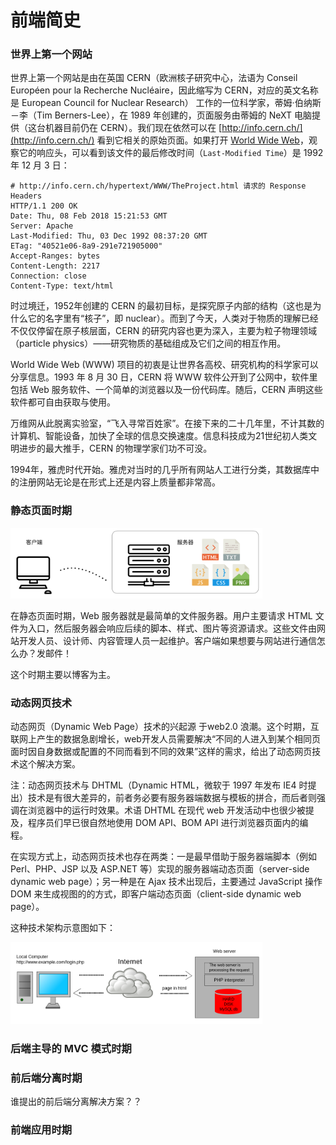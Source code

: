 # 前端简史

### 世界上第一个网站

世界上第一个网站是由在英国 CERN（欧洲核子研究中心，法语为 Conseil Européen pour la Recherche Nucléaire，因此缩写为 CERN，对应的英文名称是 European Council for Nuclear Research） 工作的一位科学家，蒂姆·伯纳斯－李（Tim Berners-Lee），在 1989 年创建的，页面服务由蒂姆的 NeXT 电脑提供（这台机器目前仍在 CERN）。我们现在依然可以在 [http://info.cern.ch/](http://info.cern.ch/) 看到它相关的原始页面。如果打开 [World Wide Web](http://info.cern.ch/hypertext/WWW/TheProject.html)，观察它的响应头，可以看到该文件的最后修改时间（`Last-Modified Time`）是 1992 年 12 月 3 日：

```
# http://info.cern.ch/hypertext/WWW/TheProject.html 请求的 Response Headers
HTTP/1.1 200 OK
Date: Thu, 08 Feb 2018 15:21:53 GMT
Server: Apache
Last-Modified: Thu, 03 Dec 1992 08:37:20 GMT
ETag: "40521e06-8a9-291e721905000"
Accept-Ranges: bytes
Content-Length: 2217
Connection: close
Content-Type: text/html
```

时过境迁，1952年创建的 CERN 的最初目标，是探究原子内部的结构（这也是为什么它的名字里有“核子”，即 nuclear）。而到了今天，人类对于物质的理解已经不仅仅停留在原子核层面，CERN 的研究内容也更为深入，主要为粒子物理领域（particle physics）——研究物质的基础组成及它们之间的相互作用。

World Wide Web (WWW) 项目的初衷是让世界各高校、研究机构的科学家可以分享信息。1993 年 8 月 30 日，CERN 将 WWW 软件公开到了公网中，软件里包括 Web 服务软件、一个简单的浏览器以及一份代码库。随后，CERN 声明这些软件都可自由获取与使用。

万维网从此脱离实验室，“飞入寻常百姓家”。在接下来的二十几年里，不计其数的计算机、智能设备，加快了全球的信息交换速度。信息科技成为21世纪初人类文明进步的最大推手，CERN 的物理学家们功不可没。

1994年，雅虎时代开始。雅虎对当时的几乎所有网站人工进行分类，其数据库中的注册网站无论是在形式上还是内容上质量都非常高。

### 静态页面时期

<img src="./images/web-history-1-static.png" style="width: 80%;">

在静态页面时期，Web 服务器就是最简单的文件服务器。用户主要请求 HTML 文件为入口，然后服务器会响应后续的脚本、样式、图片等资源请求。这些文件由网站开发人员、设计师、内容管理人员一起维护。客户端如果想要与网站进行通信怎么办？发邮件！

这个时期主要以博客为主。

### 动态网页技术

动态网页（Dynamic Web Page）技术的兴起源 于web2.0 浪潮。这个时期，互联网上产生的数据急剧增长，web开发人员需要解决“不同的人进入到某个相同页面时因自身数据或配置的不同而看到不同的效果”这样的需求，给出了动态网页技术这个解决方案。

注：动态网页技术与 DHTML（Dynamic HTML，微软于 1997 年发布 IE4 时提出）技术是有很大差异的，前者务必要有服务器端数据与模板的拼合，而后者则强调在浏览器中的运行时效果。术语 DHTML 在现代 web 开发活动中也很少被提及，程序员们早已很自然地使用 DOM API、BOM API 进行浏览器页面内的编程。

在实现方式上，动态网页技术也存在两类：一是最早借助于服务器端脚本（例如 Perl、PHP、JSP 以及 ASP.NET 等）实现的服务器端动态页面（server-side dynamic web page）；另一种是在 Ajax 技术出现后，主要通过 JavaScript 操作 DOM 来生成视图的的方式，即客户端动态页面（client-side dynamic web page）。

这种技术架构示意图如下：

<img src="./images/dynamic_page_en.png" style="width: 80%;">

### 后端主导的 MVC 模式时期

### 前后端分离时期

谁提出的前后端分离解决方案？？

### 前端应用时期


